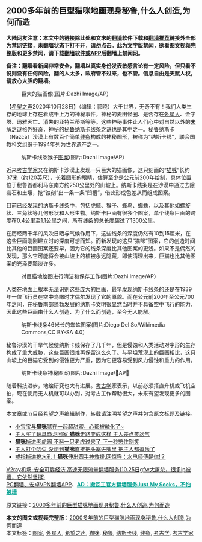  <h2>2000多年前的巨型猫咪地画现身秘鲁,什么人创造,为何而造</h2> <p class="notice"><b>大陆网友注意：本文中的链接除此处和文末的<a href="https://github.com/bannedbook/fanqiang" >翻墙</a>软件下载和<a href="https://github.com/killgcd/justmysocks/blob/master/README.md">翻墙推荐</a>链接外全部为禁网链接，未翻墙状态下打不开，请勿点击。此为文字版禁闻，欲看图文视频完整版和更多禁闻，请下载<a href="https://github.com/bannedbook/fanqiang">翻墙软件或APP</a>后翻墙上禁闻网。</p><p>备注：翻墙看新闻非常安全，翻墙以真实身份发表敏感言论有一定风险，但只看不说则没有任何风险，翻的人太多，政府管不过来，也不管。信息自由是天赋人权，请放心大胆的翻墙。</b></p>  <div class="entry"> <figure><figcaption>巨大的猫画像(图片:Dazhi Image/AP）</figcaption></figure> <p>【<span class='wp_keywordlink_affiliate'><a href="https://www.soundofhope.org" title="希望之声" target="_blank">希望之声</a></span>2020年10月28日】（编辑：郭晓）大千世界，无奇不有！我们人类生存的地球上存在着成千上万的神秘事件，神秘的麦田怪圈、是否存在<a href="https://www.bannedbook.org/bnews/tag/%e5%a4%96%e6%98%9f%e4%ba%ba/" class="st_tag internal_tag" rel="tag" title="标签 外星人 下的日志">外星人</a>、金字塔、玛雅灭亡、消失的亚特兰蒂斯等等。这些神秘事件让人们心中对自然以外的<span class='wp_keywordlink_affiliate'><a href="https://www.bannedbook.org/bnews/aomi/earth/" title="未解之谜" target="_blank">未解之谜</a></span>格外好奇，神秘的<a href="https://www.bannedbook.org/bnews/tag/%e7%a7%98%e9%b2%81/" class="st_tag internal_tag" rel="tag" title="标签 秘鲁 下的日志">秘鲁</a><a href="https://www.bannedbook.org/bnews/tag/%E7%BA%B3%E6%96%AF%E5%8D%A1%E7%BA%BF/" class="st_tag internal_tag" rel="tag" title="标签 纳斯卡线 下的日志">纳斯卡线</a>条之谜也是其中之一。秘鲁纳斯卡（Nazca）沙漠上有数百个简单<a href="https://www.bannedbook.org/bnews/tag/%E7%BA%BF%E6%9D%A1/" class="st_tag internal_tag" rel="tag" title="标签 线条 下的日志">线条</a>构成的神秘图形，被称为“纳斯卡线”，联合国教科文组织于1994年列为世界遗产之一。</p> <figure><figcaption>纳斯卡线条猴子<a href="https://www.bannedbook.org/bnews/tag/%E5%9B%BE%E6%A1%88/" class="st_tag internal_tag" rel="tag" title="标签 图案 下的日志">图案</a>(图片:Dazhi Image/AP）</figcaption></figure> <p>近来<a href="https://www.bannedbook.org/bnews/tag/%e8%80%83%e5%8f%a4%e5%ad%a6%e5%ae%b6/" class="st_tag internal_tag" rel="tag" title="标签 考古学家 下的日志">考古学家</a>又在纳斯卡沙漠上发现一只巨大的猫画像，这只刻画的“<a href="https://www.bannedbook.org/bnews/tag/%e7%8c%ab%e5%92%aa/" class="st_tag internal_tag" rel="tag" title="标签 猫咪 下的日志">猫咪</a>”长约37米（约120英尺），长着圆形的眼睛，估算至少是公元前200年绘制，具体位置位于秘鲁首都利马东南方约250公里处的山坡上。纳斯卡线条是在沙漠中通过去除岩石和土壤，挖“蚀刻”出一条一条“凹槽”，借此形成色差从而组成图案。</p>  <p>目前已经发现的纳斯卡线条中，包括虎鲸、猴子、蜂鸟、蜘蛛，以及其他如螺旋状、三角状等几何形状和人形生物。纳斯卡巨画有很多个图案，单个线条巨画的跨度在0.4公里至1.1公里之间，所有线条的总长度超过了1300公里。</p> <p>在历经两千年的风吹日晒与气候作用下，这些线条的深度仍然有10到15厘米，在这些巨画刚刚建立时的深度可想而知。而新发现的这只“猫咪”图案，它的创造时间比其他的巨画图案还要早，因为它的线条深度比其他图案的更浅。如果不是偶然的发现，那么它可能将会被山坡上的植被永远隐藏，即使清理出来，巨猫也比其他图案的光泽要黯淡许多。</p>  <figure><figcaption>对巨猫地绘图进行清洁和保存工作(图片:Dazhi Image/AP）</figcaption></figure> <p>人类在地面上根本无法识别这些庞大的巨画，最早发现纳斯卡线条的还是在1939年一位飞行员在空中鸟瞰时才偶尔发现了它的原貌。而在公元前200年至公元700年之间，在秘鲁南部蓬勃发展的纳斯卡文明很显然当时并不具备空中飞行的能力，因此这些巨画由什么人创造、为了什么而创造，至今无人能解。</p> <figure><figcaption>纳斯卡线条46米长的蜘蛛图案(图片:Diego Del So/Wikimedia Commons,CC BY-SA 4.0）</figcaption></figure> <p>秘鲁沙漠的干旱气候使纳斯卡线保存了几千年，但是侵蚀和人类活动对字形的生存构成了重大威胁，这些巨画很难再保留这么久了。与平坦荒漠上的巨画相比，这只山坡上的巨猫它受到的侵蚀更为严重，因为它更容易受到风力侵蚀和重力的作用。</p>  <figure><figcaption>纳斯卡线条神秘图案(图片:Dazhi Image/AP）</figcaption></figure> <p>随着科技进步，地绘研究也大有进展。<a href="https://www.bannedbook.org/bnews/tag/%E8%80%83%E5%8F%A4%E5%AD%A6/" class="st_tag internal_tag" rel="tag" title="标签 考古学 下的日志">考古学</a>家表示，以前必须搭直升机或飞机空拍，现在使用无人机就可以办到，对考古工作帮助很大，未来有望发现更多的图案。</p> <p>本文章或节目经<a href="https://www.bannedbook.org/bnews/tag/%e5%b8%8c%e6%9c%9b%e4%b9%8b%e5%a3%b0/" class="st_tag internal_tag" rel="tag" title="标签 希望之声 下的日志">希望之声</a>编辑制作，转载请注明希望之声并包含原文标题及链接。</p>  <ul class='op-related-articles' title='相关阅读'> <li><a href='https://www.bannedbook.org/bnews/comments/20201028/1421366.html' target='_blank'>小宝宝与<b>猫咪</b>腻在一起超甜蜜，心都被融化了~</a></li> <li><a href='https://www.bannedbook.org/bnews/funmedia/20201025/1419828.html' target='_blank'>主人买了玩具恐龙回家 <b>猫咪</b>走路变成这样 主人差点笑岔气</a></li> <li><a href='https://www.bannedbook.org/bnews/funmedia/20201025/1419812.html' target='_blank'><b>猫咪</b>掉进老虎园 不料一只老虎过来了 下一秒憋住别笑</a></li> <li><a href='https://www.bannedbook.org/bnews/funmedia/20201023/1418722.html' target='_blank'>主人打个哈欠 没想到<b>猫咪</b>直接把头塞进嘴里 把主人都逗乐了</a></li> <li><a href='https://www.bannedbook.org/bnews/funmedia/20201018/1415984.html' target='_blank'>戒指掉进排水孔！<b>猫咪</b>伸出圆手神救援,网惊呼：水电师傅是你!？</a></li> </ul> <p class="texttj"> <a href="https://www.bannedbook.org/forum23/topic22702.html" target="_blank">V2ray机场-安全可靠经济 高速无限流量翻墙服务(10.25日gfw大屠杀，很多ip被墙，它依然坚挺)</a><br/> <a href="https://github.com/bannedbook/fanqiang/wiki/%E7%A6%81%E9%97%BB%E7%BD%91%E5%AE%89%E5%8D%93%E7%BF%BB%E5%A2%99%E6%96%B0%E9%97%BBAPP" target="_blank">PC翻墙、安卓VPN翻墙APP</a>、<span onclick="window.open('https://github.com/killgcd/justmysocks/blob/master/README.md')" style="font-weight:bold;color:#00A191;cursor:pointer;text-decoration:underline;outline:none">AD：搬瓦工官方翻墙服务Just My Socks，不怕被墙</span></p><p>原文链接：<a class="src_link"  href="https://www.soundofhope.org/post/435910" target="_blank">2000多年前的巨型猫咪地画现身秘鲁,什么人创造,为何而造</a></p><a name='sharetosocial'></a>       <div><b>本文的图文或视频完整版</b>：<a href='https://www.bannedbook.org/bnews/comments/20201028/1421812.html'>2000多年前的巨型猫咪地画现身秘鲁,什么人创造,为何而造</a></div>  </div><!--END ENTRY--> <div class="postfooter"> <div>本文标签：<a href="https://www.bannedbook.org/bnews/tag/%E5%9B%BE%E6%A1%88/" rel="tag">图案</a>, <a href="https://www.bannedbook.org/bnews/tag/%e5%a4%96%e6%98%9f%e4%ba%ba/" rel="tag">外星人</a>, <a href="https://www.bannedbook.org/bnews/tag/%e5%b8%8c%e6%9c%9b%e4%b9%8b%e5%a3%b0/" rel="tag">希望之声</a>, <a href="https://www.bannedbook.org/bnews/tag/%e7%8c%ab%e5%92%aa/" rel="tag">猫咪</a>, <a href="https://www.bannedbook.org/bnews/tag/%e7%a7%98%e9%b2%81/" rel="tag">秘鲁</a>, <a href="https://www.bannedbook.org/bnews/tag/%E7%BA%B3%E6%96%AF%E5%8D%A1%E7%BA%BF/" rel="tag">纳斯卡线</a>, <a href="https://www.bannedbook.org/bnews/tag/%E7%BA%BF%E6%9D%A1/" rel="tag">线条</a>, <a href="https://www.bannedbook.org/bnews/tag/%E8%80%83%E5%8F%A4%E5%AD%A6/" rel="tag">考古学</a>, <a href="https://www.bannedbook.org/bnews/tag/%e8%80%83%e5%8f%a4%e5%ad%a6%e5%ae%b6/" rel="tag">考古学家</a></div>  </div><!--END POSTFOOTER--> 